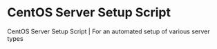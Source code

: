 # CentOS Server Setup Script
CentOS Server Setup Script | For an automated setup of various server types
